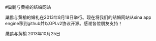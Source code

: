 #巢鹏与黄榆的结婚网站

巢鹏与黄榆的婚礼在2013年8月18日举行。现在将我们的结婚网站从sina app engine移到github并以GPLv2协议开源。感谢各位朋友支持！

巢鹏与黄榆
2013年10月25日

